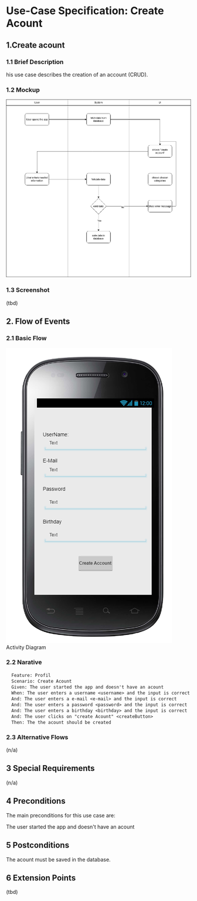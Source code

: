 # Use-Case Specification: Create Acount
## 1.Create acount
### 1.1 Brief Description
his use case describes the creation of an account (CRUD).
### 1.2 Mockup
![](https://github.com/ThSilv3r/Sweat4Success/blob/master/UC/pictures/Create%20Account.png)
### 1.3 Screenshot
(tbd)
## 2. Flow of Events
### 2.1 Basic Flow
![](https://github.com/ThSilv3r/Sweat4Success/blob/master/UC/pictures/CreateAccount.PNG)
Activity Diagram
### 2.2 Narative
      Feature: Profil
      Scenario: Create Acount
      Given: The user started the app and doesn't have an acount
      When: The user enters a username <username> and the input is correct
      And: The user enters a e-mail <e-mail> and the input is correct
      And: The user enters a password <password> and the input is correct
      And: The user enters a birthday <birthday> and the input is correct
      And: The user clicks on "create Acount" <createButton>
      Then: The the acount should be created

### 2.3 Alternative Flows
(n/a)
## 3 Special Requirements
(n/a)
## 4 Preconditions
The main preconditions for this use case are:

The user started the app and doesn't have an acount

## 5 Postconditions
The acount must be saved in the database.
## 6 Extension Points
(tbd)
